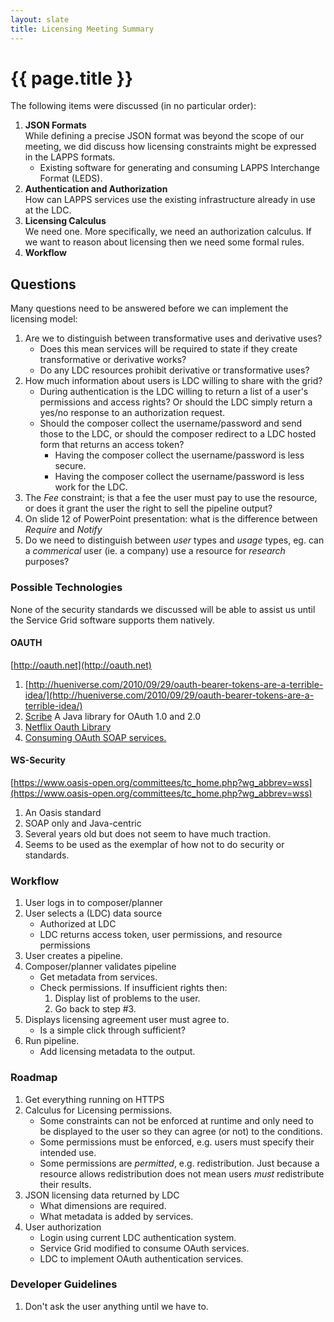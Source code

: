 ```yaml
---
layout: slate
title: Licensing Meeting Summary
---
```


# {{ page.title }}

The following items were discussed (in no particular order):

1. **JSON Formats**<br/>While defining a precise JSON format was beyond the scope of our 
meeting, we did discuss how licensing constraints might be expressed in the LAPPS formats.
	* Existing software for generating and consuming LAPPS Interchange Format (LEDS).
1. **Authentication and Authorization**<br/>How can LAPPS services use the existing
infrastructure already in use at the LDC.
1. **Licensing Calculus**<br/>We need one. More specifically, we need an authorization 
calculus. If we want to reason about licensing then we need some formal rules.
1. **Workflow**<br/>

## Questions

Many questions need to be answered before we can implement the licensing model:

1. Are we to distinguish between transformative uses and derivative uses?
	* Does this mean services will be required to state if they create transformative or derivative 
works?
	* Do any LDC resources prohibit derivative or transformative uses?
1. How much information about users is LDC willing to share with the grid?
	* During authentication is the LDC willing to return a list of a user's permissions and access
	rights? Or should the LDC simply return a yes/no response to an authorization request.
	* Should the composer collect the username/password and send those to the LDC,
	or should the composer redirect to a LDC hosted form that returns an access token?
		* Having the composer collect the username/password is less secure.
		* Having the composer collect the username/password is less work for the LDC.
1. The *Fee* constraint; is that a fee the user must pay to use the resource, or does
it grant the user the right to sell the pipeline output?
1. On slide 12 of PowerPoint presentation: what is the difference between *Require* and *Notify*	
1. Do we need to distinguish between *user* types and *usage* types, eg. can a *commerical*
user (ie. a company) use a resource for *research* purposes?
		
### Possible Technologies

None of the security standards we discussed will be able to assist us until the Service
Grid software supports them natively.
#### OAUTH

[http://oauth.net](http://oauth.net)

1. [http://hueniverse.com/2010/09/29/oauth-bearer-tokens-are-a-terrible-idea/](http://hueniverse.com/2010/09/29/oauth-bearer-tokens-are-a-terrible-idea/)
1. [Scribe](https://github.com/fernandezpablo85/scribe-java) A Java library for OAuth 1.0 and 2.0
1. [Netflix Oauth Library](http://oauth.googlecode.com/svn/code/java/)
1. [Consuming OAuth SOAP services.](http://blog.avisi.nl/2012/11/22/consuming-oauth-secured-soap-webservices-using-spring-ws-axiom-signpost/)

#### WS-Security

[https://www.oasis-open.org/committees/tc_home.php?wg_abbrev=wss](https://www.oasis-open.org/committees/tc_home.php?wg_abbrev=wss)

1. An Oasis standard
1. SOAP only and Java-centric
1. Several years old but does not seem to have much traction.
1. Seems to be used as the exemplar of how not to do security or standards.

### Workflow

1. User logs in to composer/planner
1. User selects a (LDC) data source	
	* Authorized at LDC
	* LDC returns access token, user permissions, and resource permissions
1. User creates a pipeline.
1. Composer/planner validates pipeline
	* Get metadata from services.
	* Check permissions.  If insufficient rights then:
		1. Display list of problems to the user.
		1. Go back to step #3.
1. Displays licensing agreement user must agree to.
	* Is a simple click through sufficient?
1. Run pipeline.
	* Add licensing metadata to the output.

### Roadmap

1. Get everything running on HTTPS
1. Calculus for Licensing permissions.
	* Some constraints can not be enforced at runtime and only need to be displayed to the user 
	so they can agree (or not) to the conditions.
	* Some permissions must be enforced, e.g. users must specify their intended use.
	* Some permissions are *permitted*, e.g. redistribution.  Just because a resource
	allows redistribution does not mean users *must* redistribute their results. 
1. JSON licensing data returned by LDC
	* What dimensions are required.
	* What metadata is added by services.
1. User authorization
	* Login using current LDC authentication system.
	* Service Grid modified to consume OAuth services.
	* LDC to implement OAuth authentication services.

### Developer Guidelines

1. Don't ask the user anything until we have to.


